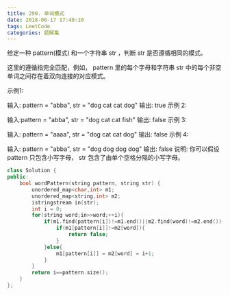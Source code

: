 ```yaml
---
title: 290. 单词模式
date: 2018-06-17 17:40:10
tags: LeetCode
categories: 题解集
---
```


给定一种 pattern(模式) 和一个字符串 str ，判断 str 是否遵循相同的模式。

这里的遵循指完全匹配，例如， pattern 里的每个字母和字符串 str 中的每个非空单词之间存在着双向连接的对应模式。

示例1:

输入: pattern = "abba", str = "dog cat cat dog"
输出: true
示例 2:

输入:pattern = "abba", str = "dog cat cat fish"
输出: false
示例 3:

输入: pattern = "aaaa", str = "dog cat cat dog"
输出: false
示例 4:

输入: pattern = "abba", str = "dog dog dog dog"
输出: false
说明:
你可以假设 pattern 只包含小写字母， str 包含了由单个空格分隔的小写字母。   
```cpp
class Solution {
public:
    bool wordPattern(string pattern, string str) {
        unordered_map<char,int> m1;
        unordered_map<string,int> m2;
        istringstream in(str);
        int i = 0;
        for(string word;in>>word;++i){
            if(m1.find(pattern[i])!=m1.end()||m2.find(word)!=m2.end()){
                if(m1[pattern[i]]!=m2[word]){
                    return false;
                }
            }else{
                m1[pattern[i]] = m2[word] = i+1;
            }
        }
        return i==pattern.size();
    }
};
```